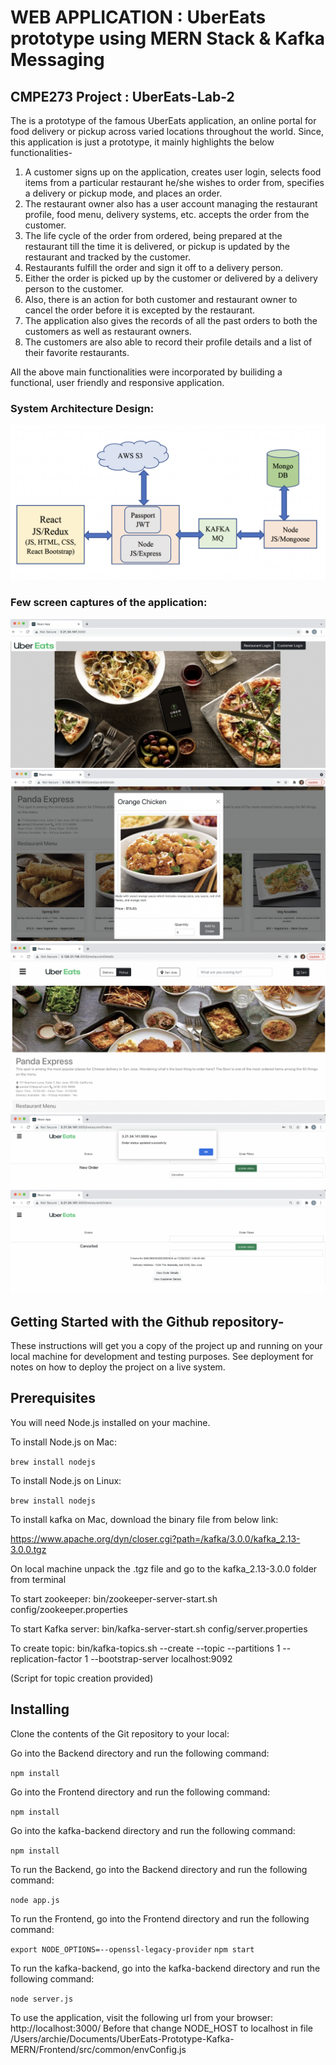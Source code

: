# **WEB APPLICATION : UberEats prototype using MERN Stack & Kafka Messaging**

## **CMPE273 Project : UberEats-Lab-2**

The is a prototype of the famous UberEats application, an online portal for food delivery or pickup
across varied locations throughout the world. Since, this application is just a prototype, it mainly
highlights the below functionalities-

1. A customer signs up on the application, creates user login, selects food items from a particular
   restaurant he/she wishes to order from, specifies a delivery or pickup mode, and places an
   order.
2. The restaurant owner also has a user account managing the restaurant profile, food menu,
   delivery systems, etc. accepts the order from the customer.
3. The life cycle of the order from ordered, being prepared at the restaurant till the time it is
   delivered, or pickup is updated by the restaurant and tracked by the customer.
4. Restaurants fulfill the order and sign it off to a delivery person.
5. Either the order is picked up by the customer or delivered by a delivery person to the customer.
6. Also, there is an action for both customer and restaurant owner to cancel the order before it is
   excepted by the restaurant.
7. The application also gives the records of all the past orders to both the customers as well as
   restaurant owners.
8. The customers are also able to record their profile details and a list of their favorite restaurants.

All the above main functionalities were incorporated by builiding a functional, user friendly and responsive application.

### System Architecture Design:

<img src="https://github.com/Archita22ind/UberEats-Prototype-Kafka-MERN/blob/main/images/systemarch.png" >

### Few screen captures of the application:

<img src="https://github.com/Archita22ind/UberEats-Prototype-Kafka-MERN/blob/main/images/loginPage.png" >

<img src="https://github.com/Archita22ind/UberEats-Prototype-Kafka-MERN/blob/main/images/glimpseofapp.png" >

<img src="https://github.com/Archita22ind/UberEats-Prototype-Kafka-MERN/blob/main/images/glimpse1.png" >

<img src="https://github.com/Archita22ind/UberEats-Prototype-Kafka-MERN/blob/main/images/orderstatus.png" >

## Getting Started with the Github repository-

These instructions will get you a copy of the project up and running on your local machine for development and testing purposes. See deployment for notes on how to deploy the project on a live system.

## Prerequisites

You will need Node.js installed on your machine.

To install Node.js on Mac:

`brew install nodejs`

To install Node.js on Linux:

`brew install nodejs`

To install kafka on Mac, download the binary file from below link:

https://www.apache.org/dyn/closer.cgi?path=/kafka/3.0.0/kafka_2.13-3.0.0.tgz

On local machine unpack the .tgz file and go to the kafka_2.13-3.0.0 folder from terminal

To start zookeeper:
bin/zookeeper-server-start.sh config/zookeeper.properties

To start Kafka server:
bin/kafka-server-start.sh config/server.properties

To create topic:
bin/kafka-topics.sh --create --topic <topicname> --partitions 1 --replication-factor 1 --bootstrap-server localhost:9092

(Script for topic creation provided)

## Installing

Clone the contents of the Git repository to your local:

Go into the Backend directory and run the following command:

`npm install`

Go into the Frontend directory and run the following command:

`npm install`

Go into the kafka-backend directory and run the following command:

`npm install`

To run the Backend, go into the Backend directory and run the following command:

`node app.js`

To run the Frontend, go into the Frontend directory and run the following command:

`export NODE_OPTIONS=--openssl-legacy-provider`
`npm start`

To run the kafka-backend, go into the kafka-backend directory and run the following command:

`node server.js`

To use the application, visit the following url from your browser: http://localhost:3000/
Before that change NODE_HOST to localhost in file /Users/archie/Documents/UberEats-Prototype-Kafka-MERN/Frontend/src/common/envConfig.js
